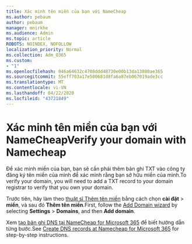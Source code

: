 ```yaml
---
title: Xác minh tên miền của bạn với NameCheap
ms.author: pebaum
author: pebaum
manager: mnirkhe
ms.audience: Admin
ms.topic: article
ROBOTS: NOINDEX, NOFOLLOW
localization_priority: Normal
ms.collection: Adm_O365
ms.custom:
- "1"
ms.openlocfilehash: 046a64632c4708ddd48730e00b13da13880ae365
ms.sourcegitcommit: 55eff703a17e500681d8fa6a87eb067019ade3cc
ms.translationtype: MT
ms.contentlocale: vi-VN
ms.lasthandoff: 04/22/2020
ms.locfileid: "43721849"
---
```

# <a name="verify-your-domain-with-namecheap"></a><span data-ttu-id="f8647-102">Xác minh tên miền của bạn với NameCheap</span><span class="sxs-lookup"><span data-stu-id="f8647-102">Verify your domain with Namecheap</span></span>

<span data-ttu-id="f8647-103">Để xác minh miền của bạn, bạn sẽ cần phải thêm bản ghi TXT vào công ty đăng ký tên miền của mình để xác minh rằng bạn sở hữu miền của mình.</span><span class="sxs-lookup"><span data-stu-id="f8647-103">To verify your domain, you will need to add a TXT record to your domain registrar to verify that you own your domain.</span></span> 

<span data-ttu-id="f8647-104">Trước tiên, hãy làm theo [thuật sĩ Thêm tên miền](https://portal.office.com/adminportal/home#/Domains) bằng cách chọn **cài đặt** \> **miền**, và sau đó **Thêm tên miền**.</span><span class="sxs-lookup"><span data-stu-id="f8647-104">First, follow the [Add Domain wizard](https://portal.office.com/adminportal/home#/Domains) by selecting **Settings** \> **Domains**, and then **Add domain**.</span></span>
  
<span data-ttu-id="f8647-105">Xem [tạo bản ghi DNS tại NameCheap for Microsoft 365](https://docs.microsoft.com/microsoft-365/admin/dns/create-dns-records-at-namecheap) để biết hướng dẫn từng bước.</span><span class="sxs-lookup"><span data-stu-id="f8647-105">See [Create DNS records at Namecheap for Microsoft 365](https://docs.microsoft.com/microsoft-365/admin/dns/create-dns-records-at-namecheap) for step-by-step instructions.</span></span>